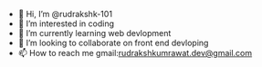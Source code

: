 - 👋 Hi, I’m @rudrakshk-101
- 👀 I’m interested in coding
- 🌱 I’m currently learning web devlopment
- 💞️ I’m looking to collaborate on front end devloping
- 📫 How to reach me gmail:rudrakshkumrawat.dev@gmail.com

<!---
rudrakshk-101/rudrakshk-101 is a ✨ special ✨ repository because its `README.md` (this file) appears on your GitHub profile.
You can click the Preview link to take a look at your changes.
--->

